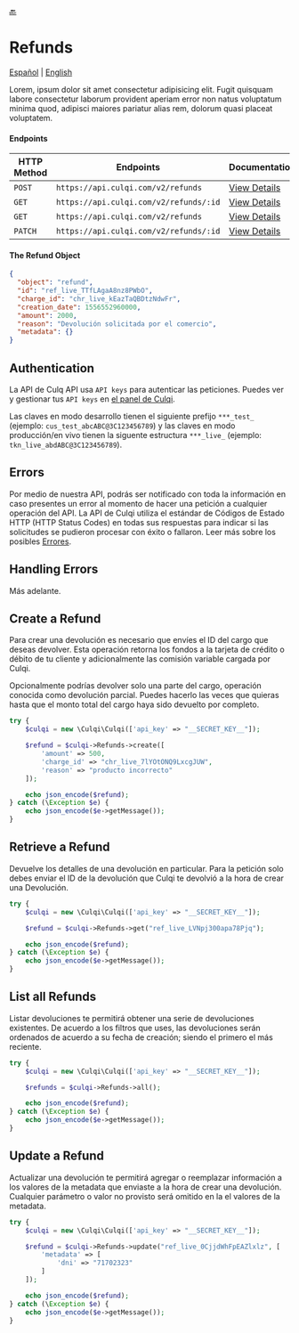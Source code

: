 [🔙](../../README.md)

# Refunds

[Español](lang/es/README.md) |
[English](README.md)

Lorem, ipsum dolor sit amet consectetur adipisicing elit. Fugit quisquam labore consectetur laborum provident aperiam error non natus voluptatum minima quod, adipisci maiores pariatur alias rem, dolorum quasi placeat voluptatem.

#### Endpoints

| HTTP Method | Endpoints                              | Documentation                                                  |
| ----------- | -------------------------------------- | -------------------------------------------------------------- |
| `POST`      | `https://api.culqi.com/v2/refunds`     | [View Details](https://www.culqi.com/api/#devoluciones#create) |
| `GET`       | `https://api.culqi.com/v2/refunds/:id` | [View Details](https://www.culqi.com/api/#devoluciones#detail) |
| `GET`       | `https://api.culqi.com/v2/refunds`     | [View Details](https://www.culqi.com/api/#devoluciones#list)   |
| `PATCH`     | `https://api.culqi.com/v2/refunds/:id` | [View Details](https://www.culqi.com/api/#devoluciones#update) |

#### The Refund Object

```json
{
  "object": "refund",
  "id": "ref_live_TTfLAgaA8nz8PWbO",
  "charge_id": "chr_live_kEazTaQBDtzNdwFr",
  "creation_date": 1556552960000,
  "amount": 2000,
  "reason": "Devolución solicitada por el comercio",
  "metadata": {}
}
```

## Authentication

La API de Culq API usa `API keys` para autenticar las peticiones. Puedes ver y gestionar tus `API keys` en [el panel de Culqi](https://integ-panel.culqi.com/#/desarrollo/llaves).

Las claves en modo desarrollo tienen el siguiente prefijo `***_test_` (ejemplo: `cus_test_abcABC@3C123456789`) y las claves en modo producción/en vivo tienen la siguente estructura `***_live_` (ejemplo: `tkn_live_abdABC@3C123456789`).

## Errors

Por medio de nuestra API, podrás ser notificado con toda la información en caso presentes un error al momento de hacer una petición a cualquier operación del API. La API de Culqi utiliza el estándar de Códigos de Estado HTTP (HTTP Status Codes) en todas sus respuestas para indicar si las solicitudes se pudieron procesar con éxito o fallaron. Leer más sobre los posibles [Errores](https://www.culqi.com/api/#/errores).

## Handling Errors

Más adelante.

## Create a Refund

Para crear una devolución es necesario que envíes el ID del cargo que deseas devolver. Esta operación retorna los fondos a la tarjeta de crédito o débito de tu cliente y adicionalmente las comisión variable cargada por Culqi.

Opcionalmente podrías devolver solo una parte del cargo, operación conocida como devolución parcial. Puedes hacerlo las veces que quieras hasta que el monto total del cargo haya sido devuelto por completo.

```php
try {
    $culqi = new \Culqi\Culqi(['api_key' => "__SECRET_KEY__"]);

    $refund = $culqi->Refunds->create([
        'amount' => 500,
        'charge_id' => "chr_live_7lYOtONQ9LxcgJUW",
        'reason' => "producto incorrecto"
    ]);

    echo json_encode($refund);
} catch (\Exception $e) {
    echo json_encode($e->getMessage());
}
```

## Retrieve a Refund

Devuelve los detalles de una devolución en particular. Para la petición solo debes enviar el ID de la devolución que Culqi te devolvió a la hora de crear una Devolución.

```php
try {
    $culqi = new \Culqi\Culqi(['api_key' => "__SECRET_KEY__"]);

    $refund = $culqi->Refunds->get("ref_live_LVNpj300apa78Pjq");

    echo json_encode($refund);
} catch (\Exception $e) {
    echo json_encode($e->getMessage());
}
```

## List all Refunds

Listar devoluciones te permitirá obtener una serie de devoluciones existentes. De acuerdo a los filtros que uses, las devoluciones serán ordenados de acuerdo a su fecha de creación; siendo el primero el más reciente.

```php
try {
    $culqi = new \Culqi\Culqi(['api_key' => "__SECRET_KEY__"]);

    $refunds = $culqi->Refunds->all();

    echo json_encode($refund);
} catch (\Exception $e) {
    echo json_encode($e->getMessage());
}
```

## Update a Refund

Actualizar una devolución te permitirá agregar o reemplazar información a los valores de la metadata que enviaste a la hora de crear una devolución. Cualquier parámetro o valor no provisto será omitido en la el valores de la metadata.

```php
try {
    $culqi = new \Culqi\Culqi(['api_key' => "__SECRET_KEY__"]);

    $refund = $culqi->Refunds->update("ref_live_0CjjdWhFpEAZlxlz", [
        'metadata' => [
            'dni' => "71702323"
        ]
    ]);

    echo json_encode($refund);
} catch (\Exception $e) {
    echo json_encode($e->getMessage());
}
```
